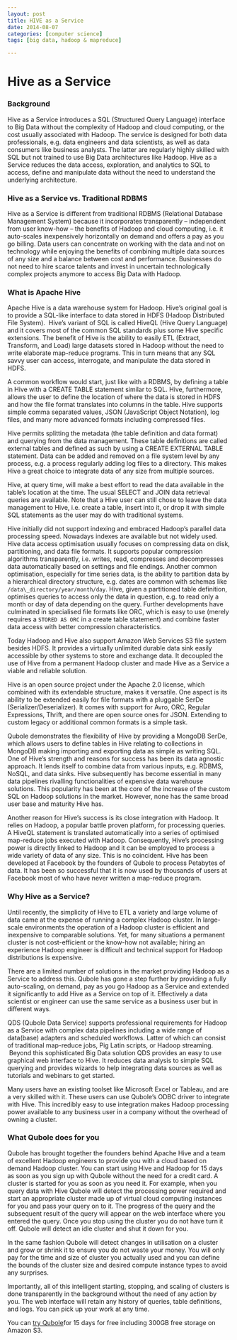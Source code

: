 ```yaml
---
layout: post
title: HIVE as a Service
date: 2014-08-07
categories: [computer science]
tags: [big data, hadoop & mapreduce]

---
```



Hive as a Service
=================

### Background 

Hive as a Service introduces a SQL (Structured Query Language) interface
to Big Data without the complexity of Hadoop and cloud computing, or the
cost usually associated with Hadoop. The service is designed for both
data professionals, e.g. data engineers and data scientists, as well as
data consumers like business analysts. The latter are regularly highly
skilled with SQL but not trained to use Big Data architectures like
Hadoop. Hive as a Service reduces the data access, exploration, and
analytics to SQL to access, define and manipulate data without the need
to understand the underlying architecture.

### Hive as a Service vs. Traditional RDBMS

Hive as a Service is different from traditional RDBMS (Relational
Database Management System) because it incorporates transparently –
independent from user know-how – the benefits of Hadoop and cloud
computing, i.e. it auto-scales inexpensively horizontally on demand and
offers a pay as you go billing. Data users can concentrate on working
with the data and not on technology while enjoying the benefits of
combining multiple data sources of any size and a balance between cost
and performance. Businesses do not need to hire scarce talents and
invest in uncertain technologically complex projects anymore to access
Big Data with Hadoop.

### What is Apache Hive 

Apache Hive is a data warehouse system for Hadoop. Hive’s original goal
is to provide a SQL-like interface to data stored in HDFS (Hadoop
Distributed File System).  Hive’s variant of SQL is called HiveQL (Hive
Query Language) and it covers most of the common SQL standards plus some
Hive specific extensions. The benefit of Hive is the ability to easily
ETL (Extract, Transform, and Load) large datasets stored in Hadoop
without the need to write elaborate map-reduce programs. This in turn
means that any SQL savvy user can access, interrogate, and manipulate
the data stored in HDFS.

A common workflow would start, just like with a RDBMS, by defining a
table in Hive with a CREATE TABLE statement similar to SQL. Hive,
furthermore, allows the user to define the location of where the data is
stored in HDFS and how the file format translates into columns in the
table. Hive supports simple comma separated values, JSON (JavaScript
Object Notation), log files, and many more advanced formats including
compressed files.

Hive permits splitting the metadata (the table definition and data
format) and querying from the data management. These table definitions
are called external tables and defined as such by using a CREATE
EXTERNAL TABLE statement. Data can be added and removed on a file system
level by any process, e.g. a process regularly adding log files to a
directory. This makes Hive a great choice to integrate data of any size
from multiple sources.

Hive, at query time, will make a best effort to read the data available
in the table’s location at the time. The usual SELECT and JOIN data
retrieval queries are available. Note that a Hive user can still chose
to leave the data management to Hive, i.e. create a table, insert into
it, or drop it with simple SQL statements as the user may do with
traditional systems.

Hive initially did not support indexing and embraced Hadoop’s parallel
data processing speed. Nowadays indexes are available but not widely
used. Hive data access optimisation usually focuses on compressing data
on disk, partitioning, and data file formats. It supports popular
compression algorithms transparently, i.e. writes, read, compresses and
decompresses data automatically based on settings and file endings.
Another common optimisation, especially for time series data, is the
ability to partition data by a hierarchical directory structure, e.g.
dates are common with schemas like `/data\_directory/year/month/day`.
Hive, given a partitioned table definition, optimises queries to access
only the data in question, e.g. to read only a month or day of data
depending on the query. Further developments have culminated in
specialised file formats like ORC, which is easy to use (merely requires
a `STORED AS ORC` in a create table statement) and combine faster data
access with better compression characteristics.

Today Hadoop and Hive also support Amazon Web Services S3 file system
besides HDFS. It provides a virtually unlimited durable data sink easily
accessible by other systems to store and exchange data. It decoupled the
use of Hive from a permanent Hadoop cluster and made Hive as a Service a
viable and reliable solution.

Hive is an open source project under the Apache 2.0 license, which
combined with its extendable structure, makes it versatile. One aspect
is its ability to be extended easily for file formats with a pluggable
SerDe (Serializer/Deserializer). It comes with support for Avro, ORC,
Regular Expressions, Thrift, and there are open source ones for JSON.
Extending to custom legacy or additional common formats is a simple
task.

Qubole demonstrates the flexibility of Hive by providing a MongoDB
SerDe, which allows users to define tables in Hive relating to
collections in MongoDB making importing and exporting data as simple as
writing SQL. One of Hive’s strength and reasons for success has been its
data agnostic approach. It lends itself to combine data from various
inputs, e.g. RDBMS, NoSQL, and data sinks. Hive subsequently has become
essential in many data pipelines rivalling functionalities of expensive
data warehouse solutions. This popularity has been at the core of the
increase of the custom SQL on Hadoop solutions in the market. However,
none has the same broad user base and maturity Hive has.

Another reason for Hive’s success is its close integration with Hadoop.
It relies on Hadoop, a popular battle proven platform, for processing
queries. A HiveQL statement is translated automatically into a series of
optimised map-reduce jobs executed with Hadoop. Consequently, Hive’s
processing power is directly linked to Hadoop and it can be employed to
process a wide variety of data of any size. This is no coincident. Hive
has been developed at Facebook by the founders of Qubole to process
Petabytes of data. It has been so successful that it is now used by
thousands of users at Facebook most of who have never written a
map-reduce program.

### Why Hive as a Service? 

Until recently, the simplicity of Hive to ETL a variety and large volume
of data came at the expense of running a complex Hadoop cluster. In
large-scale environments the operation of a Hadoop cluster is efficient
and inexpensive to comparable solutions. Yet, for many situations a
permanent cluster is not cost-efficient or the know-how not available;
hiring an experience Hadoop engineer is difficult and technical support
for Hadoop distributions is expensive.

There are a limited number of solutions in the market providing Hadoop
as a Service to address this. Qubole has gone a step further by
providing a fully auto-scaling, on demand, pay as you go Hadoop as a
Service and extended it significantly to add Hive as a Service on top of
it. Effectively a data scientist or engineer can use the same service as
a business user but in different ways.

QDS (Qubole Data Service) supports professional requirements for Hadoop
as a Service with complex data pipelines including a wide range of
data(base) adapters and scheduled workflows. Latter of which can consist
of traditional map-reduce jobs, Pig Latin scripts, or Hadoop streaming.
 Beyond this sophisticated Big Data solution QDS provides an easy to use
graphical web interface to Hive. It reduces data analysis to simple SQL
querying and provides wizards to help integrating data sources as well
as tutorials and webinars to get started.

Many users have an existing toolset like Microsoft Excel or Tableau, and
are a very skilled with it. These users can use Qubole’s ODBC driver to
integrate with Hive. This incredibly easy to use integration makes
Hadoop processing power available to any business user in a company
without the overhead of owning a cluster.

### What Qubole does for you 

Qubole has brought together the founders behind Apache Hive and a team
of excellent Hadoop engineers to provide you with a cloud based on
demand Hadoop cluster. You can start using Hive and Hadoop for 15 days
as soon as you sign up with Qubole without the need for a credit card. A
cluster is started for you as soon as you need it. For example, when you
query data with Hive Qubole will detect the processing power required
and start an appropriate cluster made up of virtual cloud computing
instances for you and pass your query on to it. The progress of the
query and the subsequent result of the query will appear on the web
interface where you entered the query. Once you stop using the cluster
you do not have turn it off. Qubole will detect an idle cluster and shut
it down for you.

In the same fashion Qubole will detect changes in utilisation on a
cluster and grow or shrink it to ensure you do not waste your money. You
will only pay for the time and size of cluster you actually used and you
can define the bounds of the cluster size and desired compute instance
types to avoid any surprises.

Importantly, all of this intelligent starting, stopping, and scaling of
clusters is done transparently in the background without the need of any
action by you. The web interface will retain any history of queries,
table definitions, and logs. You can pick up your work at any time.

You can [try Qubole](http://qubole2.wpengine.com/try)for 15 days for
free including 300GB free storage on Amazon S3.
